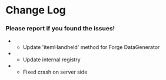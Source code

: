 # Change Log

### Please report if you found the issues!

* * Update 'itemHandheld' method for Forge DataGenerator
* * Update internal registry
* * Fixed crash on server side